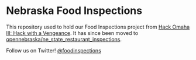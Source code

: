 Nebraska Food Inspections
=========================

This repository used to hold our Food Inspections project from [Hack Omaha III: Hack with a Vengeance](http://www.meetup.com/Open-Nebraska-Meetup/events/149197282/). It has since been moved to [opennebraska/ne_state_restaurant_inspections](https://github.com/opennebraska/ne_state_restaurant_inspections).

Follow us on Twitter! [@foodinspections](http://twitter.com/foodinspections)

